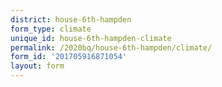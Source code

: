 ```yaml
---
district: house-6th-hampden
form_type: climate
unique_id: house-6th-hampden-climate
permalink: /2020bq/house-6th-hampden/climate/
form_id: '201705916871054'
layout: form
---
```

